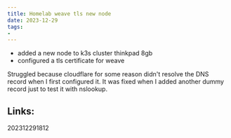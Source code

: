 ```yaml
---
title: Homelab weave tls new node
date: 2023-12-29
tags:
- 
---
```


* added a new node to k3s cluster thinkpad 8gb
* configured a tls certificate for weave

Struggled because cloudflare for some reason didn't resolve the DNS record when I first configured it.
It was fixed when I added another dummy record just to test it with nslookup.


## Links:

202312291812
